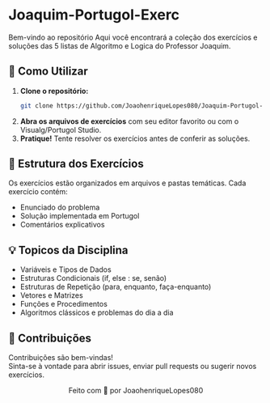 # Joaquim-Portugol-Exerc

Bem-vindo ao repositório
Aqui você encontrará a coleção dos exercícios e soluções das 5 listas de Algoritmo e Logica do Professor Joaquim.

## 🚀 Como Utilizar

1. **Clone o repositório:**
   ```bash
   git clone https://github.com/JoaohenriqueLopes080/Joaquim-Portugol-Exerc.git
   ```
2. **Abra os arquivos de exercícios** com seu editor favorito ou com o Visualg/Portugol Studio.
3. **Pratique!** Tente resolver os exercícios antes de conferir as soluções.

## 📝 Estrutura dos Exercícios

Os exercícios estão organizados em arquivos e pastas temáticas. Cada exercício contém:
- Enunciado do problema
- Solução implementada em Portugol
- Comentários explicativos

## 💡 Topicos da Disciplina

- Variáveis e Tipos de Dados
- Estruturas Condicionais (if, else : se, senão)
- Estruturas de Repetição (para, enquanto, faça-enquanto)
- Vetores e Matrizes
- Funções e Procedimentos
- Algoritmos clássicos e problemas do dia a dia

## 🤝 Contribuições

Contribuições são bem-vindas!  
Sinta-se à vontade para abrir issues, enviar pull requests ou sugerir novos exercícios.

<div align="center">
  Feito com 💙 por JoaohenriqueLopes080
</div>
